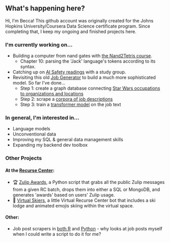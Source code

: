 What's happening here?
------------
Hi, I'm Becca! This github account was originally created for the Johns Hopkins University/Coursera Data Science certificate program. Since completing that, I keep my ongoing and finished projects here.

### I'm currently working on...
* Building a computer from nand gates with [the Nand2Tetris course](https://www.nand2tetris.org/).
  * Chapter 10: parsing the 'Jack' language's tokens according to its syntax.
* Catching up on [AI Safety readings](https://aisafetyfundamentals.com/) with a study group.
* Revisiting this old [Job Generator](https://github.com/MementoMakoMori/JobGenerator) to build a much more sophisticated model. So far I've done...
  * Step 1: create a graph database connecting [Star Wars occupations to organizations and locations](https://github.com/MementoMakoMori/WookieeText)
  * Step 2: scrape a [corpora of job descriptions](https://github.com/MementoMakoMori/JobScraper)
  * Step 3: train a [transformer model](https://github.com/MementoMakoMori/KerasNLPPractice) on the job text

### In general, I'm interested in...
* Language models
* Unconventional data
* Improving my SQL & general data management skills
* Expanding my backend dev toolbox

### Other Projects
#### At the [Recurse Center](https://www.recurse.com/):
* 🏆 [Zulip Awards](https://github.com/MementoMakoMori/ZulipAwards), a Python script that grabs all the public Zulip messages from a given RC batch, drops them into either a SQL or MongoDB, and generates 'awards' based on users' Zulip usage.
* 🎿 [Virtual Skiers](https://github.com/MementoMakoMori/VirtualSkiers), a little Virtual Recurse Center bot that includes a ski lodge and animated emojis skiing within the virtual space.
#### Other:
* Job post scrapers in [both R](https://github.com/MementoMakoMori/ScrapingPractice) and [Python](https://github.com/MementoMakoMori/ScraperPython) - why looks at job posts myself when I could write a script to do it for me?

